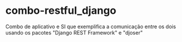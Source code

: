 # combo-restful_django
Combo de aplicativo e SI que exemplifica a comunicação entre os dois usando os pacotes "Django REST Framework" e "djoser"
